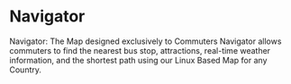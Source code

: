 # Navigator
Navigator: The Map designed exclusively to Commuters
Navigator allows commuters to find the nearest bus stop, attractions, real-time weather information, and the shortest path using our Linux Based Map for any Country.
